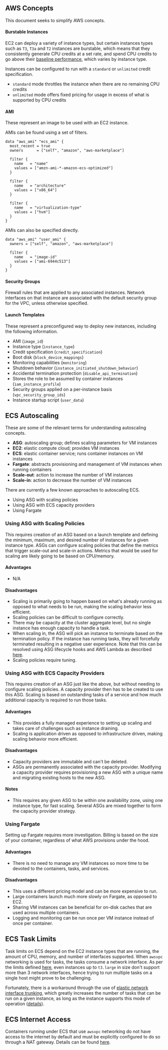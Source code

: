 ## AWS Concepts
This document seeks to simplify AWS concepts.

#### Burstable Instances
EC2 can deploy a variety of instance types, but certain instances types such as `T3`, `T3a` and `T2` instances are
burstable, which means that they consistently generate CPU credits at a set rate, and spend CPU credits to go above
their [baseline performance](https://aws.amazon.com/ec2/instance-types/t3/), which varies by instance type.

Instances can be configured to run with a `standard` or `unlimited` credit specification.
 * `standard` mode throttles the instance when there are no remaining CPU credits
 * `unlimited` mode offers fixed pricing for usage in excess of what is supported by CPU credits

#### AMI
These represent an image to be used with an EC2 instance.

AMIs can be found using a set of filters.
```hcl-terraform
data "aws_ami" "ecs_ami" {
  most_recent = true
  owners      = ["self", "amazon", "aws-marketplace"]

  filter {
    name   = "name"
    values = ["amzn-ami-*-amazon-ecs-optimized"]
  }

  filter {
    name   = "architecture"
    values = ["x86_64"]
  }

  filter {
    name   = "virtualization-type"
    values = ["hvm"]
  }
}
```

AMIs can also be specified directly.
```hcl-terraform
data "aws_ami" "user_ami" {
  owners = ["self", "amazon", "aws-marketplace"]

  filter {
    name   = "image-id"
    values = ["ami-6944c513"]
  }
}
```

#### Security Groups
Firewall rules that are applied to any associated instances. Network interfaces on that instance are associated with
the default security group for the VPC, unless otherwise specified.

#### Launch Templates
These represent a preconfigured way to deploy new instances, including the following information.
 * AMI (`image_id`)
 * Instance type (`instance_type`)
 * Credit specification (`credit_specification`)
 * Boot disk (`block_device_mappings`)
 * Monitoring capabilities (`monitoring`)
 * Shutdown behavior (`instance_initiated_shutdown_behavior`)
 * Accidental termination protection (`disable_api_termination`)
 * Stores the role to be assumed by container instances (`iam_instance_profile`)
 * Security groups applied on a per-instance basis (`vpc_security_group_ids`)
 * Instance startup script (`user_data`)

## ECS Autoscaling
These are some of the relevant terms for understanding autoscaling concepts.
 * **ASG**: autoscaling group; defines scaling parameters for VM instances
 * **EC2**: elastic compute cloud; provides VM instances
 * **ECS**: elastic container service; runs container instances on VM instances
 * **Fargate**: abstracts provisioning and management of VM instances when running containers
 * **Scale-out**: action to increase the number of VM instances
 * **Scale-in**: action to decrease the number of VM instances

There are currently a few known approaches to autoscaling ECS.
 * Using ASG with scaling policies
 * Using ASG with ECS capacity providers
 * Using Fargate

### Using ASG with Scaling Policies
This requires creation of an ASG based on a launch template and defining the minimum, maximum, and desired number of
instances for a given instance type. ASGs can configure scaling policies that define the metrics that trigger scale-out
and scale-in actions. Metrics that would be used for scaling are likely going to be based on CPU/memory.

#### Advantages
 * N/A

#### Disadvantages
 * Scaling is primarily going to happen based on what's already running as opposed to what needs to be run, making the
   scaling behavior less efficient.
 * Scaling policies can be difficult to configure correctly.
 * There may be capacity at the cluster aggregate level, but no single instance has enough capacity to handle a task.
 * When scaling in, the ASG will pick an instance to terminate based on the termination policy. If the instance has
   running tasks, they will forcefully terminated resulting in a negative user experience. Note that this can be
   resolved using ASG lifecycle hooks and AWS Lambda as described [here](https://aws.amazon.com/blogs/compute/how-to-automate-container-instance-draining-in-amazon-ecs).
 * Scaling policies require tuning. 

### Using ASG with ECS Capacity Providers
This requires creation of an ASG just like the above, but without needing to configure scaling policies. A capacity
provider then has to be created to use this ASG. Scaling is based on outstanding tasks of a service and how much
additional capacity is required to run those tasks.

#### Advantages
 * This provides a fully managed experience to setting up scaling and takes care of challenges such as instance
   draining.
 * Scaling is application driven as opposed to infrastructure driven, making scaling behavior more efficient.

#### Disadvantages
 * Capacity providers are immutable and can't be deleted.
 * ASGs are permanently associated with the capacity provider. Modifying a capacity provider requires provisioning a
   new ASG with a unique name and migrating existing hosts to the new ASG.

#### Notes
 * This requires any given ASG to be within one availability zone, using one instance type, for fast scaling. Several
   ASGs are mixed together to form the capacity provider strategy. 

### Using Fargate
Setting up Fargate requires more investigation. Billing is based on the size of your container, regardless of what AWS
provisions under the hood.

#### Advantages
 * There is no need to manage any VM instances so more time to be devoted to the containers, tasks, and services.

#### Disadvantages
 * This uses a different pricing model and can be more expensive to run. 
 * Large containers launch much more slowly on Fargate, as opposed to EC2.
 * Sharing VM instances can be beneficial for on-disk caches that are used across multiple containers.
 * Logging and monitoring can be run once per VM instance instead of once per container.

## ECS Task Limits
Task limits on ECS depend on the EC2 instance types that are running, the amount of CPU, memory, and number of
interfaces supported. When `awsvpc` networking is used for tasks, the tasks consume a network interface. As per the
limits defined [here](https://docs.aws.amazon.com/AWSEC2/latest/UserGuide/using-eni.html), even instances up to
`t3.large` in size don't support more than 3 network interfaces, hence trying to run multiple tasks on a single host
might prove to be challenging.

Fortunately, there is a workaround through the use of [elastic network interface trunking](https://docs.aws.amazon.com/AmazonECS/latest/developerguide/container-instance-eni.html),
which greatly increases the number of tasks that can be run on a given instance, as long as the instance supports this
mode of operation ([details](https://docs.aws.amazon.com/AmazonECS/latest/developerguide/container-instance-eni.html)).

## ECS Internet Access
Containers running under ECS that use `awsvpc` networking do not have access to the internet by default and must be
explicitly configured to do so through a NAT gateway. Details can be found [here](https://docs.aws.amazon.com/AmazonECS/latest/developerguide/task-networking.html).
